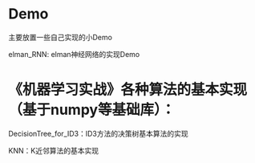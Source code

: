 # Demo
主要放置一些自己实现的小Demo

elman_RNN: elman神经网络的实现Demo 

# 《机器学习实战》各种算法的基本实现（基于numpy等基础库）：

DecisionTree_for_ID3：ID3方法的决策树基本算法的实现

KNN：K近邻算法的基本实现
